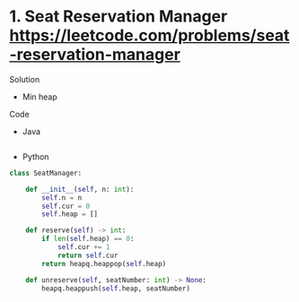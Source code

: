 # 1. Seat Reservation Manager https://leetcode.com/problems/seat-reservation-manager

Solution

- Min heap

Code

- Java

```java

```

- Python

```python
class SeatManager:

    def __init__(self, n: int):
        self.n = n
        self.cur = 0
        self.heap = []

    def reserve(self) -> int:
        if len(self.heap) == 0:
            self.cur += 1
            return self.cur
        return heapq.heappop(self.heap)

    def unreserve(self, seatNumber: int) -> None:
        heapq.heappush(self.heap, seatNumber)
```

